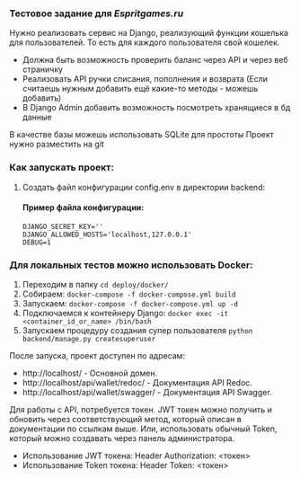### Тестовое задание для **_Espritgames.ru_**

Нужно реализовать сервис на Django, реализующий функции кошелька для пользователей.
То есть для каждого пользователя свой кошелек.


- Должна быть возможность проверить баланс через API и через веб страничку
- Реализовать API ручки списания, пополнения и возврата (Если считаешь нужным добавить ещё какие-то методы - можешь добавить)
- В Django Admin добавить возможность посмотреть хранящиеся в бд данные

В качестве базы можешь использовать SQLite для простоты
Проект нужно разместить на git




### Как запускать проект:

1. Создать файл конфигурации config.env в директории backend:

    #### Пример файла конфигурации:
    ```
    DJANGO_SECRET_KEY=''
    DJANGO_ALLOWED_HOSTS='localhost,127.0.0.1'
    DEBUG=1
    ```


### Для локальных тестов можно использовать Docker:
1. Переходим в папку `cd deploy/docker/`
2. Собираем: `docker-compose -f docker-compose.yml build`
3. Запускаем: `docker-compose -f docker-compose.yml up -d`
4. Подключаемся к контейнеру Django: `docker exec -it <container_id_or_name> /bin/bash`
5. Запускаем процедуру создания супер пользователя `python backend/manage.py createsuperuser`

После запуска, проект доступен по адресам:

* http://localhost/ - Основной домен.
* http://localhost/api/wallet/redoc/ - Документация API Redoc.
* http://localhost/api/wallet/swagger/ - Документация API Swagger.


Для работы с API, потребуется токен. JWT токен можно получить и обновить через соответствующий метод, который
описан в документации по ссылкам выше. Или, использовать обычный Token, который можно создавать через панель администратора.

* Использование JWT токена: Header Authorization: <токен>
* Использование Token токена: Header Token: <токен>